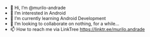 - 👋 Hi, I’m @murilo-andrade
- 👀 I’m interested in Android
- 🌱 I’m currently learning Android Development
- 💞️ I’m looking to collaborate on nothing, for a while...
- 📫 How to reach me via LinkTree https://linktr.ee/murilo.andrade

<!---
murilo-andrade/murilo-andrade is a ✨ special ✨ repository because its `README.md` (this file) appears on your GitHub profile.
You can click the Preview link to take a look at your changes.
--->
